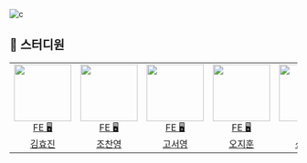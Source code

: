 
![c](https://github.com/beerair/awesome-study/assets/49899406/f3abe1f0-a85e-4c8a-a259-86dd320e3d5e)

## 🐥 스터디원

<table>

<tr>
  <td align=center>
  <a href="https://github.com/hy57in">
  <img src="https://avatars.githubusercontent.com/u/60775453?v=4" width="100px" />
  <br/>
  FE 🖥
  <br/>
  김효진
  </a>
  </td>

  <td align=center>
  <a href="https://github.com/cyjo9603">
  <img src="https://avatars.githubusercontent.com/u/49899406?v=4" width="100px" />
  <br/>
  FE 🖥
  <br/>
  조찬영
  </a>
  </td>

  <td align=center>
  <a href="https://github.com/syoung125">
  <img src="https://avatars.githubusercontent.com/u/39763891?v=4" width="100px"  />
  <br/>
  FE 🖥
  <br/>
  고서영
  </a>
  </td>

  <td align=center>
  <a href="https://github.com/hoo00nn">
  <img src="https://avatars.githubusercontent.com/u/52775389?v=4" width="100px"  />
  <br/>
  FE 🖥
  <br/>
  오지훈
  </a>
  </td>

  <td align=center>
  <a href="https://github.com/newgardener">
  <img src="https://avatars.githubusercontent.com/u/30281850?v=4" width="100px"  />
  <br/>
  FE 🖥
  <br/>
  신정원
  </a>
  </td>

  </tr>


</table>
